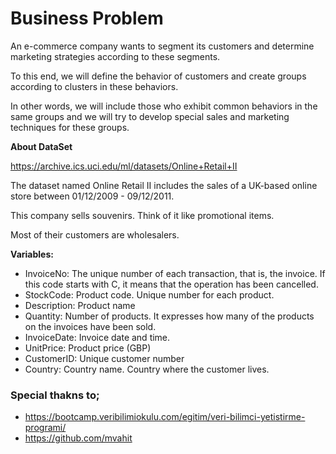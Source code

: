 # Business Problem

An e-commerce company wants to segment its customers and determine marketing strategies according to these segments.

To this end, we will define the behavior of customers and create groups according to clusters in these behaviors.

In other words, we will include those who exhibit common behaviors in the same groups and we will try to develop special sales and marketing techniques for these groups.

**About DataSet**

https://archive.ics.uci.edu/ml/datasets/Online+Retail+II

The dataset named Online Retail II includes the sales of a UK-based online store between 01/12/2009 - 09/12/2011.

This company sells souvenirs. Think of it like promotional items.

Most of their customers are wholesalers.

**Variables:**

- InvoiceNo: The unique number of each transaction, that is, the invoice. If this code starts with C, it means that the operation has been cancelled.
- StockCode: Product code. Unique number for each product.
- Description: Product name
- Quantity: Number of products. It expresses how many of the products on the invoices have been sold.
- InvoiceDate: Invoice date and time.
- UnitPrice: Product price (GBP)
- CustomerID: Unique customer number
- Country: Country name. Country where the customer lives.



### Special thakns to;
- https://bootcamp.veribilimiokulu.com/egitim/veri-bilimci-yetistirme-programi/
- https://github.com/mvahit
